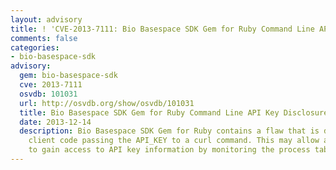 ```yaml
---
layout: advisory
title: ! 'CVE-2013-7111: Bio Basespace SDK Gem for Ruby Command Line API Key Disclosure'
comments: false
categories:
- bio-basespace-sdk
advisory:
  gem: bio-basespace-sdk
  cve: 2013-7111
  osvdb: 101031
  url: http://osvdb.org/show/osvdb/101031
  title: Bio Basespace SDK Gem for Ruby Command Line API Key Disclosure
  date: 2013-12-14
  description: Bio Basespace SDK Gem for Ruby contains a flaw that is due to the API
    client code passing the API_KEY to a curl command. This may allow a local attacker
    to gain access to API key information by monitoring the process table.
---
```

